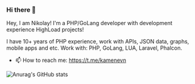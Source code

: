 ### Hi there 👋

Hey, I am Nikolay! I'm a PHP/GoLang developer with development experience HighLoad projects!


I have 10+ years of PHP experience, work with APIs, JSON data, graphs, mobile apps and etc.
Work with: PHP, GoLang, LUA, Laravel, Phalcon.


- 📫 How to reach me: https://t.me/kamenevn

![Anurag's GitHub stats](https://github-readme-stats.vercel.app/api?username=kamenevn&show_icons=true&theme=dracula)

<!--
**kamenevn/kamenevn** is a ✨ _special_ ✨ repository because its `README.md` (this file) appears on your GitHub profile.

Here are some ideas to get you started:

- 🔭 I’m currently working on ...
- 🌱 I’m currently learning ...
- 👯 I’m looking to collaborate on ...
- 🤔 I’m looking for help with ...
- 💬 Ask me about ...
- 📫 How to reach me: ...
- 😄 Pronouns: ...
- ⚡ Fun fact: ...
-->
